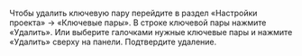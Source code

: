 Чтобы удалить ключевую пару перейдите в раздел «Настройки проекта» → «Ключевые пары». В строке ключевой пары нажмите «Удалить». Или выберите галочками нужные ключевые пары и нажмите «Удалить» сверху на панели. Подтвердите удаление.
